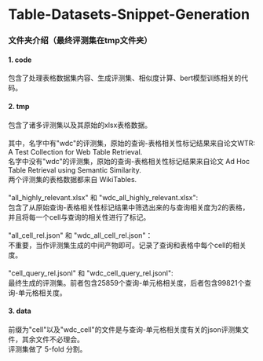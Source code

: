 # Table-Datasets-Snippet-Generation
 
### 文件夹介绍（最终评测集在tmp文件夹）
#### 1. code 
包含了处理表格数据集内容、生成评测集、相似度计算、bert模型训练相关的代码。<br/>

#### 2. tmp
包含了诸多评测集以及其原始的xlsx表格数据。<br/><br/>
其中，名字中有"wdc"的评测集，原始的查询-表格相关性标记结果来自论文<a herf = "https://arxiv.org/abs/2105.02354">WTR: A Test Collection for Web Table Retrieval</a>.<br/>
名字中没有"wdc"的评测集，原始的查询-表格相关性标记结果来自论文<a herf = "https://arxiv.org/abs/1802.06159v3"> Ad Hoc Table Retrieval using Semantic Similarity</a>.<br/>
两个评测集的表格数据都来自<a herf = "https://dblp.uni-trier.de/rec/conf/semweb/BhagavatulaND15.html"> WikiTables</a>.<br/>
<br/>
"all_highly_relevant.xlsx" 和 "wdc_all_highly_relevant.xlsx":<br/>
包含了从原始查询-表格相关性标记结果中筛选出来的与查询相关度为2的表格，并且将每一个cell与查询的相关性进行了标记。<br/>
<br/>
"all_cell_rel.json" 和 "wdc_all_cell_rel.json"：<br/>
不重要，当作评测集生成的中间产物即可。记录了查询和表格中每个cell的相关度。<br/>
<br/>
"cell_query_rel.jsonl" 和 "wdc_cell_query_rel.jsonl":<br/>
最终生成的评测集。前者包含25859个查询-单元格相关度，后者包含99821个查询-单元格相关度。<br/>

#### 3. data
前缀为"cell"以及"wdc_cell"的文件是与查询-单元格相关度有关的json评测集文件，其余文件不必理会。<br/>
评测集做了 5-fold 分割。<br/>

